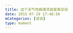 ```yaml
---
title: 这个天气吃麻辣烫就是爽😵😵
date: 2015-07-19 17:48:58
mCategories: [说说]
type: moment
---
```


<div id="pics-20150719174858"></div>

<script src="/lib/moment/pics.js"></script>
<script>
var data = [
    {"link": "2015-07-19_000000.webp", "type": "shuoshuo"}
];
picsRender(data, "pics-20150719174858");
</script>
